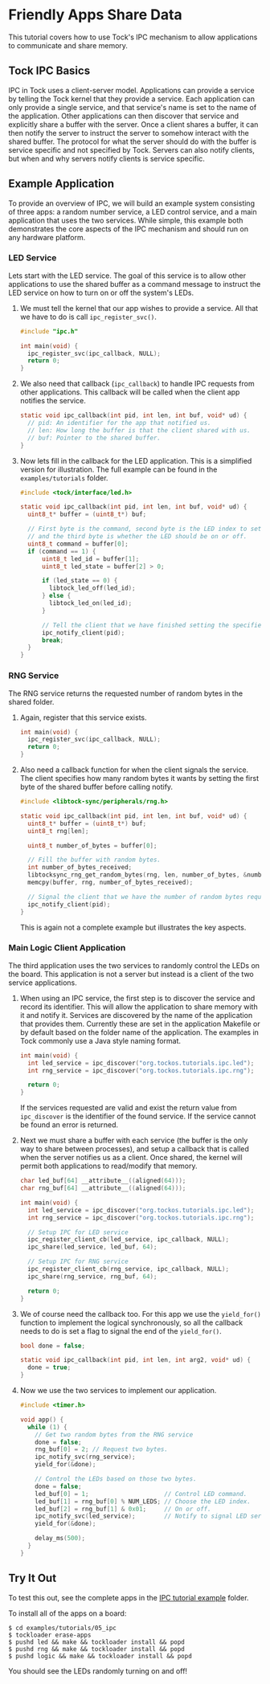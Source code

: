 # Friendly Apps Share Data

This tutorial covers how to use Tock's IPC mechanism to allow applications to
communicate and share memory.

## Tock IPC Basics

IPC in Tock uses a client-server model. Applications can provide a service by
telling the Tock kernel that they provide a service. Each application can only
provide a single service, and that service's name is set to the name of the
application. Other applications can then discover that service and explicitly
share a buffer with the server. Once a client shares a buffer, it can then
notify the server to instruct the server to somehow interact with the shared
buffer. The protocol for what the server should do with the buffer is service
specific and not specified by Tock. Servers can also notify clients, but when
and why servers notify clients is service specific.

## Example Application

To provide an overview of IPC, we will build an example system consisting of
three apps: a random number service, a LED control service, and a main
application that uses the two services. While simple, this example both
demonstrates the core aspects of the IPC mechanism and should run on any
hardware platform.

### LED Service

Lets start with the LED service. The goal of this service is to allow other
applications to use the shared buffer as a command message to instruct the LED
service on how to turn on or off the system's LEDs.

1. We must tell the kernel that our app wishes to provide a service. All that we
   have to do is call `ipc_register_svc()`.

   ```c
   #include "ipc.h"

   int main(void) {
     ipc_register_svc(ipc_callback, NULL);
     return 0;
   }
   ```

2. We also need that callback (`ipc_callback`) to handle IPC requests from other
   applications. This callback will be called when the client app notifies the
   service.

   ```c
   static void ipc_callback(int pid, int len, int buf, void* ud) {
     // pid: An identifier for the app that notified us.
     // len: How long the buffer is that the client shared with us.
     // buf: Pointer to the shared buffer.
   }
   ```

3. Now lets fill in the callback for the LED application. This is a simplified
   version for illustration. The full example can be found in the
   `examples/tutorials` folder.

   ```c
   #include <tock/interface/led.h>

   static void ipc_callback(int pid, int len, int buf, void* ud) {
     uint8_t* buffer = (uint8_t*) buf;

     // First byte is the command, second byte is the LED index to set,
     // and the third byte is whether the LED should be on or off.
     uint8_t command = buffer[0];
     if (command == 1) {
         uint8_t led_id = buffer[1];
         uint8_t led_state = buffer[2] > 0;

         if (led_state == 0) {
           libtock_led_off(led_id);
         } else {
           libtock_led_on(led_id);
         }

         // Tell the client that we have finished setting the specified LED.
         ipc_notify_client(pid);
         break;
     }
   }
   ```

### RNG Service

The RNG service returns the requested number of random bytes in the shared
folder.

1. Again, register that this service exists.

   ```c
   int main(void) {
     ipc_register_svc(ipc_callback, NULL);
     return 0;
   }
   ```

2. Also need a callback function for when the client signals the service. The
   client specifies how many random bytes it wants by setting the first byte of
   the shared buffer before calling notify.

   ```c
   #include <libtock-sync/peripherals/rng.h>

   static void ipc_callback(int pid, int len, int buf, void* ud) {
     uint8_t* buffer = (uint8_t*) buf;
     uint8_t rng[len];

     uint8_t number_of_bytes = buffer[0];

     // Fill the buffer with random bytes.
     int number_of_bytes_received;
     libtocksync_rng_get_random_bytes(rng, len, number_of_bytes, &number_of_bytes_received);
     memcpy(buffer, rng, number_of_bytes_received);

     // Signal the client that we have the number of random bytes requested.
     ipc_notify_client(pid);
   }
   ```

   This is again not a complete example but illustrates the key aspects.

### Main Logic Client Application

The third application uses the two services to randomly control the LEDs on the
board. This application is not a server but instead is a client of the two
service applications.

1. When using an IPC service, the first step is to discover the service and
   record its identifier. This will allow the application to share memory with
   it and notify it. Services are discovered by the name of the application that
   provides them. Currently these are set in the application Makefile or by
   default based on the folder name of the application. The examples in Tock
   commonly use a Java style naming format.

   ```c
   int main(void) {
     int led_service = ipc_discover("org.tockos.tutorials.ipc.led");
     int rng_service = ipc_discover("org.tockos.tutorials.ipc.rng");

     return 0;
   }
   ```

   If the services requested are valid and exist the return value from
   ` ipc_discover` is the identifier of the found service. If the service cannot
   be found an error is returned.

2. Next we must share a buffer with each service (the buffer is the only way to
   share between processes), and setup a callback that is called when the server
   notifies us as a client. Once shared, the kernel will permit both
   applications to read/modify that memory.

   ```c
   char led_buf[64] __attribute__((aligned(64)));
   char rng_buf[64] __attribute__((aligned(64)));

   int main(void) {
     int led_service = ipc_discover("org.tockos.tutorials.ipc.led");
     int rng_service = ipc_discover("org.tockos.tutorials.ipc.rng");

     // Setup IPC for LED service
     ipc_register_client_cb(led_service, ipc_callback, NULL);
     ipc_share(led_service, led_buf, 64);

     // Setup IPC for RNG service
     ipc_register_client_cb(rng_service, ipc_callback, NULL);
     ipc_share(rng_service, rng_buf, 64);

     return 0;
   }
   ```

3. We of course need the callback too. For this app we use the `yield_for()`
   function to implement the logical synchronously, so all the callback needs to
   do is set a flag to signal the end of the `yield_for()`.

   ```c
   bool done = false;

   static void ipc_callback(int pid, int len, int arg2, void* ud) {
     done = true;
   }
   ```

4. Now we use the two services to implement our application.

   ```c
   #include <timer.h>

   void app() {
     while (1) {
       // Get two random bytes from the RNG service
       done = false;
       rng_buf[0] = 2; // Request two bytes.
       ipc_notify_svc(rng_service);
       yield_for(&done);

       // Control the LEDs based on those two bytes.
       done = false;
       led_buf[0] = 1;                     // Control LED command.
       led_buf[1] = rng_buf[0] % NUM_LEDS; // Choose the LED index.
       led_buf[2] = rng_buf[1] & 0x01;     // On or off.
       ipc_notify_svc(led_service);        // Notify to signal LED service.
       yield_for(&done);

       delay_ms(500);
     }
   }
   ```

## Try It Out

To test this out, see the complete apps in the
[IPC tutorial example](https://github.com/tock/libtock-c/tree/master/examples/tutorials/05_ipc)
folder.

To install all of the apps on a board:

    $ cd examples/tutorials/05_ipc
    $ tockloader erase-apps
    $ pushd led && make && tockloader install && popd
    $ pushd rng && make && tockloader install && popd
    $ pushd logic && make && tockloader install && popd

You should see the LEDs randomly turning on and off!
